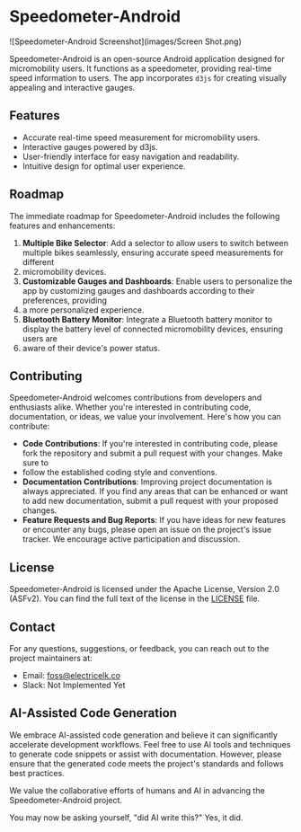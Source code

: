# Speedometer-Android

<!-- ![Speedometer-Android Logo](logo.png) -->
![Speedometer-Android Screenshot](images/Screen Shot.png)

Speedometer-Android is an open-source Android application designed for micromobility users. It functions as a speedometer, providing real-time speed 
information to users. The app incorporates `d3js` for creating visually appealing and interactive gauges.

## Features

- Accurate real-time speed measurement for micromobility users.
- Interactive gauges powered by d3js.
- User-friendly interface for easy navigation and readability.
- Intuitive design for optimal user experience.

## Roadmap

The immediate roadmap for Speedometer-Android includes the following features and enhancements:

1. **Multiple Bike Selector**: Add a selector to allow users to switch between multiple bikes seamlessly, ensuring accurate speed measurements for different 
2. micromobility devices.
3. **Customizable Gauges and Dashboards**: Enable users to personalize the app by customizing gauges and dashboards according to their preferences, providing
4.  a more personalized experience.
5. **Bluetooth Battery Monitor**: Integrate a Bluetooth battery monitor to display the battery level of connected micromobility devices, ensuring users are 
6. aware of their device's power status.

## Contributing

Speedometer-Android welcomes contributions from developers and enthusiasts alike. Whether you're interested in contributing code, documentation, or ideas, we 
value your involvement. Here's how you can contribute:

- **Code Contributions**: If you're interested in contributing code, please fork the repository and submit a pull request with your changes. Make sure to 
- follow the established coding style and conventions.
- **Documentation Contributions**: Improving project documentation is always appreciated. If you find any areas that can be enhanced or want to add new documentation, submit a pull request with your proposed changes.
- **Feature Requests and Bug Reports**: If you have ideas for new features or encounter any bugs, please open an issue on the project's issue tracker. We encourage active participation and discussion.

## License

Speedometer-Android is licensed under the Apache License, Version 2.0 (ASFv2). You can find the full text of the license in the [LICENSE](LICENSE) file.

## Contact

For any questions, suggestions, or feedback, you can reach out to the project maintainers at:

- Email: foss@electricelk.co
- Slack: Not Implemented Yet

## AI-Assisted Code Generation

We embrace AI-assisted code generation and believe it can significantly accelerate development workflows. Feel free to use AI tools and techniques to generate 
code snippets or assist with documentation. However, please ensure that the generated code meets the project's standards and follows best practices.

We value the collaborative efforts of humans and AI in advancing the Speedometer-Android project.

You may now be asking yourself, "did AI write this?" Yes, it did. 
